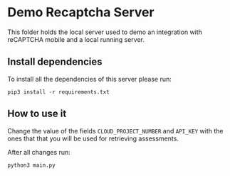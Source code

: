 # Demo Recaptcha Server

This folder holds the local server used to demo an integration with reCAPTCHA mobile
and a local running server.

## Install dependencies

To install all the dependencies of this server please run:

```
pip3 install -r requirements.txt
```

## How to use it

Change the value of the fields `CLOUD_PROJECT_NUMBER` and `API_KEY` with
the ones that that you will be used for retrieving assessments.

After all changes run:

```
python3 main.py
```